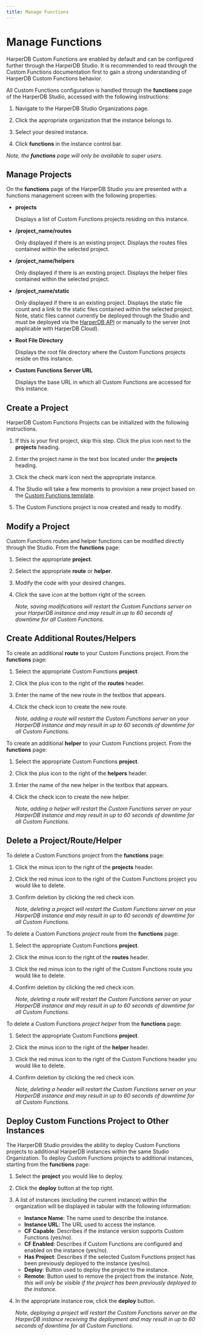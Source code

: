```yaml
---
title: Manage Functions
---
```


# Manage Functions

HarperDB Custom Functions are enabled by default and can be configured further through the HarperDB Studio. It is recommended to read through the Custom Functions documentation first to gain a strong understanding of HarperDB Custom Functions behavior.

All Custom Functions configuration is handled through the **functions** page of the HarperDB Studio, accessed with the following instructions:

1. Navigate to the HarperDB Studio Organizations page.

2. Click the appropriate organization that the instance belongs to.

3. Select your desired instance.

4. Click **functions** in the instance control bar.

_Note, the **functions** page will only be available to super users._

## Manage Projects

On the **functions** page of the HarperDB Studio you are presented with a functions management screen with the following properties:

- **projects**

  Displays a list of Custom Functions projects residing on this instance.

- **/project_name/routes**

  Only displayed if there is an existing project. Displays the routes files contained within the selected project.

- **/project_name/helpers**

  Only displayed if there is an existing project. Displays the helper files contained within the selected project.

- **/project_name/static**

  Only displayed if there is an existing project. Displays the static file count and a link to the static files contained within the selected project. Note, static files cannot currently be deployed through the Studio and must be deployed via the [HarperDB API](https://api.harperdb.io/) or manually to the server (not applicable with HarperDB Cloud).

- **Root File Directory**

  Displays the root file directory where the Custom Functions projects reside on this instance.

- **Custom Functions Server URL**

  Displays the base URL in which all Custom Functions are accessed for this instance.

## Create a Project

HarperDB Custom Functions Projects can be initialized with the following instructions.

1. If this is your first project, skip this step. Click the plus icon next to the **projects** heading.

2. Enter the project name in the text box located under the **projects** heading.

3. Click the check mark icon next the appropriate instance.

4. The Studio will take a few moments to provision a new project based on the [Custom Functions template](https://github.com/HarperDB/harperdb-custom-functions-template).

5. The Custom Functions project is now created and ready to modify.

## Modify a Project

Custom Functions routes and helper functions can be modified directly through the Studio. From the **functions** page:

1. Select the appropriate **project**.

2. Select the appropriate **route** or **helper**.

3. Modify the code with your desired changes.

4. Click the save icon at the bottom right of the screen.

   _Note, saving modifications will restart the Custom Functions server on your HarperDB instance and may result in up to 60 seconds of downtime for all Custom Functions._

## Create Additional Routes/Helpers

To create an additional **route** to your Custom Functions project. From the **functions** page:

1. Select the appropriate Custom Functions **project**.

2. Click the plus icon to the right of the **routes** header.

3. Enter the name of the new route in the textbox that appears.

4. Click the check icon to create the new route.

   _Note, adding a route will restart the Custom Functions server on your HarperDB instance and may result in up to 60 seconds of downtime for all Custom Functions._

To create an additional **helper** to your Custom Functions project. From the **functions** page:

1. Select the appropriate Custom Functions **project**.

2. Click the plus icon to the right of the **helpers** header.

3. Enter the name of the new helper in the textbox that appears.

4. Click the check icon to create the new helper.

   _Note, adding a helper will restart the Custom Functions server on your HarperDB instance and may result in up to 60 seconds of downtime for all Custom Functions._

## Delete a Project/Route/Helper

To delete a Custom Functions project from the **functions** page:

1. Click the minus icon to the right of the **projects** header.

2. Click the red minus icon to the right of the Custom Functions project you would like to delete.

3. Confirm deletion by clicking the red check icon.

   _Note, deleting a project will restart the Custom Functions server on your HarperDB instance and may result in up to 60 seconds of downtime for all Custom Functions._

To delete a Custom Functions _project route_ from the **functions** page:

1. Select the appropriate Custom Functions **project**.

2. Click the minus icon to the right of the **routes** header.

3. Click the red minus icon to the right of the Custom Functions route you would like to delete.

4. Confirm deletion by clicking the red check icon.

   _Note, deleting a route will restart the Custom Functions server on your HarperDB instance and may result in up to 60 seconds of downtime for all Custom Functions._

To delete a Custom Functions _project helper_ from the **functions** page:

1. Select the appropriate Custom Functions **project**.

2. Click the minus icon to the right of the **helper** header.

3. Click the red minus icon to the right of the Custom Functions header you would like to delete.

4. Confirm deletion by clicking the red check icon.

   _Note, deleting a header will restart the Custom Functions server on your HarperDB instance and may result in up to 60 seconds of downtime for all Custom Functions._

## Deploy Custom Functions Project to Other Instances

The HarperDB Studio provides the ability to deploy Custom Functions projects to additional HarperDB instances within the same Studio Organization. To deploy Custom Functions projects to additional instances, starting from the **functions** page:

1. Select the **project** you would like to deploy.

2. Click the **deploy** button at the top right.

3. A list of instances (excluding the current instance) within the organization will be displayed in tabular with the following information:
   - **Instance Name**: The name used to describe the instance.
   - **Instance URL**: The URL used to access the instance.
   - **CF Capable**: Describes if the instance version supports Custom Functions (yes/no).
   - **CF Enabled**: Describes if Custom Functions are configured and enabled on the instance (yes/no).
   - **Has Project**: Describes if the selected Custom Functions project has been previously deployed to the instance (yes/no).
   - **Deploy**: Button used to deploy the project to the instance.
   - **Remote**: Button used to remove the project from the instance. _Note, this will only be visible if the project has been previously deployed to the instance._

4. In the appropriate instance row, click the **deploy** button.

   _Note, deploying a project will restart the Custom Functions server on the HarperDB instance receiving the deployment and may result in up to 60 seconds of downtime for all Custom Functions._
